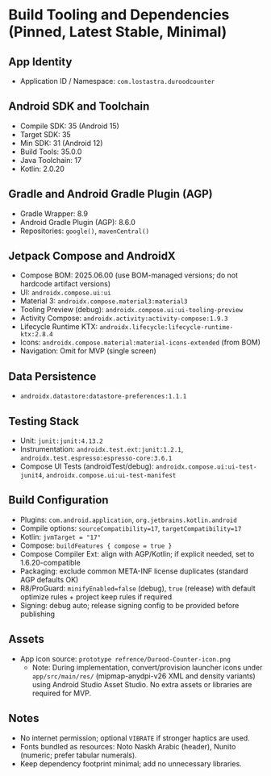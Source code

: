 # Build Tooling and Dependencies (Pinned, Latest Stable, Minimal)

## App Identity
- Application ID / Namespace: `com.lostastra.duroodcounter`

## Android SDK and Toolchain
- Compile SDK: 35 (Android 15)
- Target SDK: 35
- Min SDK: 31 (Android 12)
- Build Tools: 35.0.0
- Java Toolchain: 17
- Kotlin: 2.0.20

## Gradle and Android Gradle Plugin (AGP)
- Gradle Wrapper: 8.9
- Android Gradle Plugin (AGP): 8.6.0
- Repositories: `google()`, `mavenCentral()`

## Jetpack Compose and AndroidX
- Compose BOM: 2025.06.00 (use BOM-managed versions; do not hardcode artifact versions)
- UI: `androidx.compose.ui:ui`
- Material 3: `androidx.compose.material3:material3`
- Tooling Preview (debug): `androidx.compose.ui:ui-tooling-preview`
- Activity Compose: `androidx.activity:activity-compose:1.9.3`
- Lifecycle Runtime KTX: `androidx.lifecycle:lifecycle-runtime-ktx:2.8.4`
- Icons: `androidx.compose.material:material-icons-extended` (from BOM)
- Navigation: Omit for MVP (single screen)

## Data Persistence
- `androidx.datastore:datastore-preferences:1.1.1`

## Testing Stack
- Unit: `junit:junit:4.13.2`
- Instrumentation: `androidx.test.ext:junit:1.2.1`, `androidx.test.espresso:espresso-core:3.6.1`
- Compose UI Tests (androidTest/debug): `androidx.compose.ui:ui-test-junit4`, `androidx.compose.ui:ui-test-manifest`

## Build Configuration
- Plugins: `com.android.application`, `org.jetbrains.kotlin.android`
- Compile options: `sourceCompatibility=17`, `targetCompatibility=17`
- Kotlin: `jvmTarget = "17"`
- Compose: `buildFeatures { compose = true }`
- Compose Compiler Ext: align with AGP/Kotlin; if explicit needed, set to 1.6.20-compatible
- Packaging: exclude common META-INF license duplicates (standard AGP defaults OK)
- R8/ProGuard: `minifyEnabled=false` (debug), `true` (release) with default optimize rules + project keep rules if required
- Signing: debug auto; release signing config to be provided before publishing

## Assets
- App icon source: `prototype refrence/Durood-Counter-icon.png`
  - Note: During implementation, convert/provision launcher icons under `app/src/main/res/` (mipmap-anydpi-v26 XML and density variants) using Android Studio Asset Studio. No extra assets or libraries are required for MVP.

## Notes
- No internet permission; optional `VIBRATE` if stronger haptics are used.
- Fonts bundled as resources: Noto Naskh Arabic (header), Nunito (numeric; prefer tabular numerals).
- Keep dependency footprint minimal; add no unnecessary libraries.
